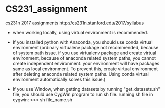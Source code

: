 # CS231_assignment
cs231n 2017 assignments
http://cs231n.stanford.edu/2017/syllabus


* when working locally, using virtual environment is recommended.
- If you installed python with Anaconda, you should use conda virtual environment
(ordinary virtualenv package not recommended, because of system path issue. if you use virtualenv package and create virtual environment, because of anaconda related system paths, you cannot create independent environment. your environment will have packages same as local environment. To prevent this, create virtual environment after deleting anaconda related system paths. Using conda virtual environment automatically solves this issue.)

- If you use Window, when getting datasets by running "get_datasets.sh" file, you should use CygWin program to run sh file.
running sh file in cygwin:  >>> sh file_name.sh
